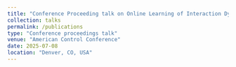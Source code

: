 ```yaml
---
title: "Conference Proceeding talk on Online Learning of Interaction Dynamics with Dual Model Predictive Control for Multi-Agent Systems Using Gaussian Processes"
collection: talks
permalink: /publications
type: "Conference proceedings talk"
venue: "American Control Conference"
date: 2025-07-08
location: "Denver, CO, USA"
---
```

